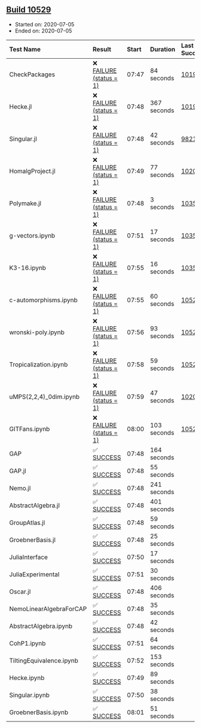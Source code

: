 ## [Build 10529](https://oscarci.mathematik.uni-kl.de/job/oscar/10529/)

* Started on: 2020-07-05
* Ended on: 2020-07-05

| Test Name    | Result | Start | Duration | Last Success | First Failure |
|:-------------|:-------|:------|:---------|:-------------|:--------------|
| CheckPackages | ❌ [FAILURE (status = 1)](https://oscarci.mathematik.uni-kl.de/job/oscar/10529/artifact/logs/build-10529/CheckPackages.log) | 07:47 | 84 seconds | [10197](https://oscarci.mathematik.uni-kl.de/job/oscar/10197/) | [10198](https://oscarci.mathematik.uni-kl.de/job/oscar/10198/) |
| Hecke.jl | ❌ [FAILURE (status = 1)](https://oscarci.mathematik.uni-kl.de/job/oscar/10529/artifact/logs/build-10529/Hecke.jl.log) | 07:48 | 367 seconds | [10197](https://oscarci.mathematik.uni-kl.de/job/oscar/10197/) | [10198](https://oscarci.mathematik.uni-kl.de/job/oscar/10198/) |
| Singular.jl | ❌ [FAILURE (status = 1)](https://oscarci.mathematik.uni-kl.de/job/oscar/10529/artifact/logs/build-10529/Singular.jl.log) | 07:48 | 42 seconds | [9821](https://oscarci.mathematik.uni-kl.de/job/oscar/9821/) | [9822](https://oscarci.mathematik.uni-kl.de/job/oscar/9822/) |
| HomalgProject.jl | ❌ [FAILURE (status = 1)](https://oscarci.mathematik.uni-kl.de/job/oscar/10529/artifact/logs/build-10529/HomalgProject.jl.log) | 07:49 | 77 seconds | [10209](https://oscarci.mathematik.uni-kl.de/job/oscar/10209/) | [10210](https://oscarci.mathematik.uni-kl.de/job/oscar/10210/) |
| Polymake.jl | ❌ [FAILURE (status = 1)](https://oscarci.mathematik.uni-kl.de/job/oscar/10529/artifact/logs/build-10529/Polymake.jl.log) | 07:48 | 3 seconds | [10356](https://oscarci.mathematik.uni-kl.de/job/oscar/10356/) | [10357](https://oscarci.mathematik.uni-kl.de/job/oscar/10357/) |
| g-vectors.ipynb | ❌ [FAILURE (status = 1)](https://oscarci.mathematik.uni-kl.de/job/oscar/10529/artifact/logs/build-10529/g-vectors.ipynb.log) | 07:51 | 17 seconds | [10356](https://oscarci.mathematik.uni-kl.de/job/oscar/10356/) | [10357](https://oscarci.mathematik.uni-kl.de/job/oscar/10357/) |
| K3-16.ipynb | ❌ [FAILURE (status = 1)](https://oscarci.mathematik.uni-kl.de/job/oscar/10529/artifact/logs/build-10529/K3-16.ipynb.log) | 07:55 | 16 seconds | [10356](https://oscarci.mathematik.uni-kl.de/job/oscar/10356/) | [10357](https://oscarci.mathematik.uni-kl.de/job/oscar/10357/) |
| c-automorphisms.ipynb | ❌ [FAILURE (status = 1)](https://oscarci.mathematik.uni-kl.de/job/oscar/10529/artifact/logs/build-10529/c-automorphisms.ipynb.log) | 07:55 | 60 seconds | [10528](https://oscarci.mathematik.uni-kl.de/job/oscar/10528/) | [10529](https://oscarci.mathematik.uni-kl.de/job/oscar/10529/) |
| wronski-poly.ipynb | ❌ [FAILURE (status = 1)](https://oscarci.mathematik.uni-kl.de/job/oscar/10529/artifact/logs/build-10529/wronski-poly.ipynb.log) | 07:56 | 93 seconds | [10522](https://oscarci.mathematik.uni-kl.de/job/oscar/10522/) | [10523](https://oscarci.mathematik.uni-kl.de/job/oscar/10523/) |
| Tropicalization.ipynb | ❌ [FAILURE (status = 1)](https://oscarci.mathematik.uni-kl.de/job/oscar/10529/artifact/logs/build-10529/Tropicalization.ipynb.log) | 07:58 | 59 seconds | [10527](https://oscarci.mathematik.uni-kl.de/job/oscar/10527/) | [10528](https://oscarci.mathematik.uni-kl.de/job/oscar/10528/) |
| uMPS(2,2,4)_0dim.ipynb | ❌ [FAILURE (status = 1)](https://oscarci.mathematik.uni-kl.de/job/oscar/10529/artifact/logs/build-10529/uMPS-2-2-4-_0dim.ipynb.log) | 07:59 | 47 seconds | [10209](https://oscarci.mathematik.uni-kl.de/job/oscar/10209/) | [10210](https://oscarci.mathematik.uni-kl.de/job/oscar/10210/) |
| GITFans.ipynb | ❌ [FAILURE (status = 1)](https://oscarci.mathematik.uni-kl.de/job/oscar/10529/artifact/logs/build-10529/GITFans.ipynb.log) | 08:00 | 103 seconds | [10528](https://oscarci.mathematik.uni-kl.de/job/oscar/10528/) | [10529](https://oscarci.mathematik.uni-kl.de/job/oscar/10529/) |
| GAP | ✅ [SUCCESS](https://oscarci.mathematik.uni-kl.de/job/oscar/10529/artifact/logs/build-10529/GAP.log) | 07:48 | 164 seconds |  |  |
| GAP.jl | ✅ [SUCCESS](https://oscarci.mathematik.uni-kl.de/job/oscar/10529/artifact/logs/build-10529/GAP.jl.log) | 07:48 | 55 seconds |  |  |
| Nemo.jl | ✅ [SUCCESS](https://oscarci.mathematik.uni-kl.de/job/oscar/10529/artifact/logs/build-10529/Nemo.jl.log) | 07:48 | 241 seconds |  |  |
| AbstractAlgebra.jl | ✅ [SUCCESS](https://oscarci.mathematik.uni-kl.de/job/oscar/10529/artifact/logs/build-10529/AbstractAlgebra.jl.log) | 07:48 | 401 seconds |  |  |
| GroupAtlas.jl | ✅ [SUCCESS](https://oscarci.mathematik.uni-kl.de/job/oscar/10529/artifact/logs/build-10529/GroupAtlas.jl.log) | 07:48 | 59 seconds |  |  |
| GroebnerBasis.jl | ✅ [SUCCESS](https://oscarci.mathematik.uni-kl.de/job/oscar/10529/artifact/logs/build-10529/GroebnerBasis.jl.log) | 07:48 | 25 seconds |  |  |
| JuliaInterface | ✅ [SUCCESS](https://oscarci.mathematik.uni-kl.de/job/oscar/10529/artifact/logs/build-10529/JuliaInterface.log) | 07:50 | 17 seconds |  |  |
| JuliaExperimental | ✅ [SUCCESS](https://oscarci.mathematik.uni-kl.de/job/oscar/10529/artifact/logs/build-10529/JuliaExperimental.log) | 07:51 | 30 seconds |  |  |
| Oscar.jl | ✅ [SUCCESS](https://oscarci.mathematik.uni-kl.de/job/oscar/10529/artifact/logs/build-10529/Oscar.jl.log) | 07:48 | 406 seconds |  |  |
| NemoLinearAlgebraForCAP | ✅ [SUCCESS](https://oscarci.mathematik.uni-kl.de/job/oscar/10529/artifact/logs/build-10529/NemoLinearAlgebraForCAP.log) | 07:48 | 35 seconds |  |  |
| AbstractAlgebra.ipynb | ✅ [SUCCESS](https://oscarci.mathematik.uni-kl.de/job/oscar/10529/artifact/logs/build-10529/AbstractAlgebra.ipynb.log) | 07:48 | 42 seconds |  |  |
| CohP1.ipynb | ✅ [SUCCESS](https://oscarci.mathematik.uni-kl.de/job/oscar/10529/artifact/logs/build-10529/CohP1.ipynb.log) | 07:51 | 64 seconds |  |  |
| TiltingEquivalence.ipynb | ✅ [SUCCESS](https://oscarci.mathematik.uni-kl.de/job/oscar/10529/artifact/logs/build-10529/TiltingEquivalence.ipynb.log) | 07:52 | 153 seconds |  |  |
| Hecke.ipynb | ✅ [SUCCESS](https://oscarci.mathematik.uni-kl.de/job/oscar/10529/artifact/logs/build-10529/Hecke.ipynb.log) | 07:49 | 89 seconds |  |  |
| Singular.ipynb | ✅ [SUCCESS](https://oscarci.mathematik.uni-kl.de/job/oscar/10529/artifact/logs/build-10529/Singular.ipynb.log) | 07:50 | 38 seconds |  |  |
| GroebnerBasis.ipynb | ✅ [SUCCESS](https://oscarci.mathematik.uni-kl.de/job/oscar/10529/artifact/logs/build-10529/GroebnerBasis.ipynb.log) | 08:01 | 51 seconds |  |  |
